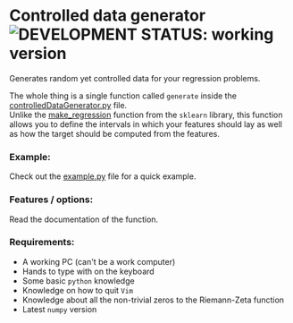 # Controlled data generator ![DEVELOPMENT STATUS: working version](https://badgen.net/badge/DEVELOPMENT%20STATUS/working%20version/green)

Generates random yet controlled data for your regression problems.

The whole thing is a single function called `generate` inside the [controlledDataGenerator.py](controlledDataGenerator.py) file.\
Unlike the [make_regression](https://scikit-learn.org/stable/modules/generated/sklearn.datasets.make_regression.html) function from the `sklearn` library, this function allows you to define the intervals in which your features should lay as well as how the target should be computed from the features.

### Example:
Check out the [example.py](example.py) file for a quick example.

### Features / options:
Read the documentation of the function.

### Requirements:
- A working PC (can't be a work computer)
- Hands to type with on the keyboard
- Some basic `python` knowledge
- Knowledge on how to quit `Vim`
- Knowledge about all the non-trivial zeros to the Riemann-Zeta function
- Latest `numpy` version